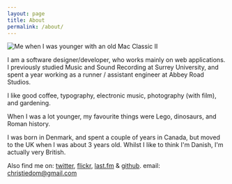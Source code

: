 ```yaml
---
layout: page
title: About
permalink: /about/
---
```

![Me when I was younger with an old Mac Classic II](https://s3-eu-west-1.amazonaws.com/domchristie/mac-classic-ii.jpg)

I am a software designer/developer, who works mainly on web applications. I previously studied Music and Sound Recording at Surrey University, and spent a year working as a runner / assistant engineer at Abbey Road Studios.

I like good coffee, typography, electronic music, photography (with film), and gardening.

When I was a lot younger, my favourite things were Lego, dinosaurs, and Roman history.

I was born in Denmark, and spent a couple of years in Canada, but moved to the UK when I was about 3 years old. Whilst I like to think I'm Danish, I'm actually very British.

Also find me on: [twitter](http://twitter.com/domchristie), [flickr](http://flickr.com/photos/domchristie), [last.fm](http://last.fm/user/domchristie) & [github](https://github.com/domchristie).
email: <a href="mailto:&#099;&#104;&#114;&#105;&#115;&#116;&#105;&#101;&#100;&#111;&#109;&#064;&#103;&#109;&#097;&#105;&#108;&#046;&#099;&#111;&#109;">&#099;&#104;&#114;&#105;&#115;&#116;&#105;&#101;&#100;&#111;&#109;&#064;&#103;&#109;&#097;&#105;&#108;&#046;&#099;&#111;&#109;</a>
